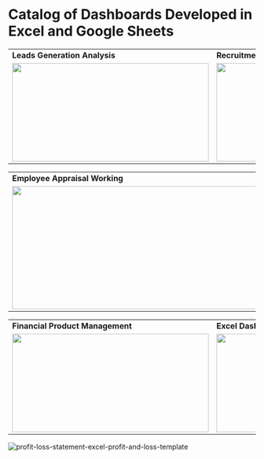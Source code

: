 # Catalog of Dashboards Developed in Excel and Google Sheets

 
<table>
  <tr>
   <td><b>Leads Generation Analysis</b></td>
   <td><b>Recruitment Management</b></td>
   <td><b>Employee Appraisal Working</b></td>
  </tr>
  <tr>
    <td valign="top">
      <a href="https://www.templarket.com/collections/newly-published/products/leads-generation-analysis-excel-template#gallery-1">
        <img src="https://github.com/user-attachments/assets/26b8e8c3-9f45-45f2-81a6-cce53d409d51" style="width: 400px; height: 200px;">
      </a>
    </td>
    <td valign="top">
      <a href="https://www.templarket.com/products/recruitment-management-excel-template#gallery-1">
        <img src="https://github.com/user-attachments/assets/73f2e34d-74a5-465c-80f5-5864eac4dab7" style="width: 400px; height: 200px;">
      </a>
    </td>
       <td valign="top">
      <a href="https://www.templarket.com/products/simple-financial-management-excel-template?_pos=2&_sid=2637eb4dc&_ss=r#gallery-1">
        <img src="https://github.com/user-attachments/assets/66d13bcf-c4e9-4fc6-b059-1b29f20cf1ae" style="width: 400px; height: 200px;">
      </a>
    </td>
  </tr>
</table>

<table>
  <tr>
 <td><b>Employee Appraisal Working</b></td>
   <td><b>Manufacturing KPI Management</b></td>
  </tr>
  <tr>
    <td valign="top">
      <a href="https://www.templarket.com/products/employee-appraisal-working-excel-template?_pos=1&_sid=5ee5caea9&_ss=r#gallery-1">
        <img src="https://github.com/user-attachments/assets/928aac19-5205-43f0-a181-0c17d726150b" style="width: 600px; height: 250px;">
      </a>
    </td>
       <td valign="top">
      <a href="https://www.templarket.com/products/manufacturing-kpi-management-excel-dashboard?_pos=1&_sid=ce62f15c6&_ss=r#gallery-1">
        <img src="https://github.com/user-attachments/assets/e0ee84f6-e5e9-486d-876b-389697691a38" style="width: 600px; height: 250px;">
      </a>
    </td>
  </tr>
</table>

<table>
  <tr>
   <td><b>Financial Product Management</b></td>
   <td><b>Excel Dashboard for Safety</b></td>
   <td><b>Profit and Loss Template</b></td>
  </tr>
  <tr>
    <td valign="top">
      <a href="https://www.templarket.com/products/financial-product-management-excel-template?_pos=1&_sid=a43f1dff1&_ss=r#gallery-1">
        <img src="https://github.com/user-attachments/assets/f6ce64f9-4bef-4800-a79d-afc4bc17805c" style="width: 400px; height: 200px;">
      </a>
    </td>
    <td valign="top">
      <a href="https://www.templarket.com/products/excel-safety-dashboard?_pos=1&_sid=7d39a1e3f&_ss=r#gallery-1">
        <img src="https://github.com/user-attachments/assets/042670a2-e428-4ceb-a7fe-f417b8cc4fbb" style="width: 400px; height: 200px;">
      </a>
    </td>
       <td valign="top">
      <a href="https://www.templarket.com/products/profit-and-loss-template?_pos=1&_sid=a37ec731e&_ss=r#gallery-1">
        <img src="https://github.com/user-attachments/assets/a453e504-94e0-4c3d-93f4-4f6edb03c994" style="width: 400px; height: 200px;">
      </a>
    </td>
  </tr>
</table>


![profit-loss-statement-excel-profit-and-loss-template](https://github.com/user-attachments/assets/a453e504-94e0-4c3d-93f4-4f6edb03c994)















